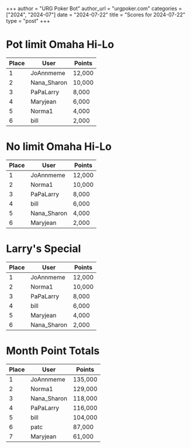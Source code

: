 +++
author = "URG Poker Bot"
author_url = "urgpoker.com"
categories = ["2024", "2024-07"]
date = "2024-07-22"
title = "Scores for 2024-07-22"
type = "post"
+++
# Pot limit Omaha Hi-Lo

| Place | User | Points |
|-------|------|--------|
| 1 | JoAnnmeme | 12,000 |
| 2 | Nana_Sharon | 10,000 |
| 3 | PaPaLarry | 8,000 |
| 4 | Maryjean | 6,000 |
| 5 | Norma1 | 4,000 |
| 6 | bill | 2,000 |

# No limit Omaha Hi-Lo

| Place | User | Points |
|-------|------|--------|
| 1 | JoAnnmeme | 12,000 |
| 2 | Norma1 | 10,000 |
| 3 | PaPaLarry | 8,000 |
| 4 | bill | 6,000 |
| 5 | Nana_Sharon | 4,000 |
| 6 | Maryjean | 2,000 |

# Larry's Special

| Place | User | Points |
|-------|------|--------|
| 1 | JoAnnmeme | 12,000 |
| 2 | Norma1 | 10,000 |
| 3 | PaPaLarry | 8,000 |
| 4 | bill | 6,000 |
| 5 | Maryjean | 4,000 |
| 6 | Nana_Sharon | 2,000 |

# Month Point Totals

| Place | User | Points |
|-------|------|--------|
| 1 | JoAnnmeme | 135,000 |
| 2 | Norma1 | 129,000 |
| 3 | Nana_Sharon | 118,000 |
| 4 | PaPaLarry | 116,000 |
| 5 | bill | 104,000 |
| 6 | patc | 87,000 |
| 7 | Maryjean | 61,000 |
